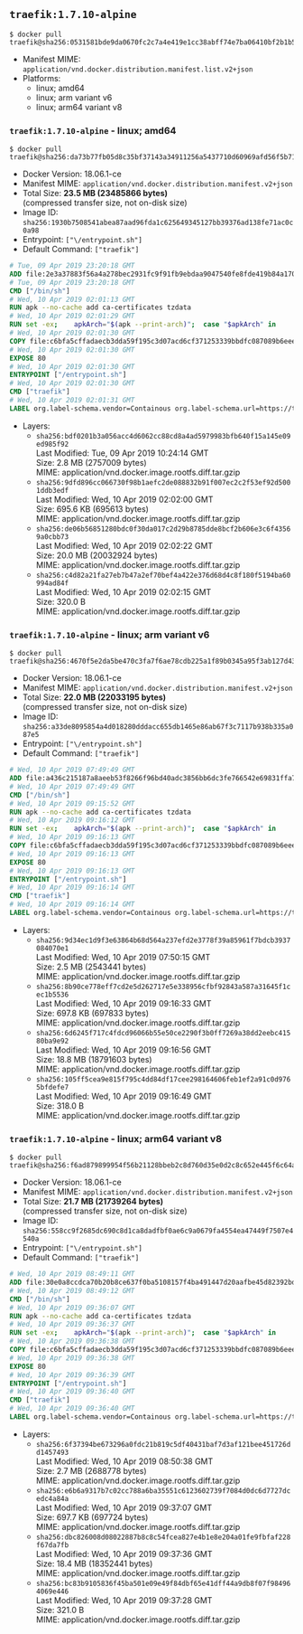 ## `traefik:1.7.10-alpine`

```console
$ docker pull traefik@sha256:0531581bde9da0670fc2c7a4e419e1cc38abff74e7ba06410bf2b1b55c70ef15
```

-	Manifest MIME: `application/vnd.docker.distribution.manifest.list.v2+json`
-	Platforms:
	-	linux; amd64
	-	linux; arm variant v6
	-	linux; arm64 variant v8

### `traefik:1.7.10-alpine` - linux; amd64

```console
$ docker pull traefik@sha256:da73b77fb05d8c35bf37143a34911256a5437710d60969afd56f5b71847fd77a
```

-	Docker Version: 18.06.1-ce
-	Manifest MIME: `application/vnd.docker.distribution.manifest.v2+json`
-	Total Size: **23.5 MB (23485866 bytes)**  
	(compressed transfer size, not on-disk size)
-	Image ID: `sha256:1930b7508541abea87aad96fda1c625649345127bb39376ad138fe71ac0c0a98`
-	Entrypoint: `["\/entrypoint.sh"]`
-	Default Command: `["traefik"]`

```dockerfile
# Tue, 09 Apr 2019 23:20:18 GMT
ADD file:2e3a37883f56a4a278bec2931fc9f91fb9ebdaa9047540fe8fde419b84a1701b in / 
# Tue, 09 Apr 2019 23:20:18 GMT
CMD ["/bin/sh"]
# Wed, 10 Apr 2019 02:01:13 GMT
RUN apk --no-cache add ca-certificates tzdata
# Wed, 10 Apr 2019 02:01:29 GMT
RUN set -ex; 	apkArch="$(apk --print-arch)"; 	case "$apkArch" in 		armhf) arch='arm' ;; 		aarch64) arch='arm64' ;; 		x86_64) arch='amd64' ;; 		*) echo >&2 "error: unsupported architecture: $apkArch"; exit 1 ;; 	esac; 	wget --quiet -O /usr/local/bin/traefik "https://github.com/containous/traefik/releases/download/v1.7.10/traefik_linux-$arch"; 	chmod +x /usr/local/bin/traefik
# Wed, 10 Apr 2019 02:01:30 GMT
COPY file:c6bfa5cffadaecb3dda59f195c3d07acd6cf371253339bbdfc087089b6eee8b8 in / 
# Wed, 10 Apr 2019 02:01:30 GMT
EXPOSE 80
# Wed, 10 Apr 2019 02:01:30 GMT
ENTRYPOINT ["/entrypoint.sh"]
# Wed, 10 Apr 2019 02:01:30 GMT
CMD ["traefik"]
# Wed, 10 Apr 2019 02:01:31 GMT
LABEL org.label-schema.vendor=Containous org.label-schema.url=https://traefik.io org.label-schema.name=Traefik org.label-schema.description=A modern reverse-proxy org.label-schema.version=v1.7.10 org.label-schema.docker.schema-version=1.0
```

-	Layers:
	-	`sha256:bdf0201b3a056acc4d6062cc88cd8a4ad5979983bfb640f15a145e09ed985f92`  
		Last Modified: Tue, 09 Apr 2019 10:24:14 GMT  
		Size: 2.8 MB (2757009 bytes)  
		MIME: application/vnd.docker.image.rootfs.diff.tar.gzip
	-	`sha256:9dfd896cc066730f98b1aefc2de088832b91f007ec2c2f53ef92d5001ddb3edf`  
		Last Modified: Wed, 10 Apr 2019 02:02:00 GMT  
		Size: 695.6 KB (695613 bytes)  
		MIME: application/vnd.docker.image.rootfs.diff.tar.gzip
	-	`sha256:de06b56851280bdc0f30da017c2d29b8785dde8bcf2b606e3c6f43569a0cbb73`  
		Last Modified: Wed, 10 Apr 2019 02:02:22 GMT  
		Size: 20.0 MB (20032924 bytes)  
		MIME: application/vnd.docker.image.rootfs.diff.tar.gzip
	-	`sha256:c4d82a21fa27eb7b47a2ef70bef4a422e376d68d4c8f180f5194ba60994ad84f`  
		Last Modified: Wed, 10 Apr 2019 02:02:15 GMT  
		Size: 320.0 B  
		MIME: application/vnd.docker.image.rootfs.diff.tar.gzip

### `traefik:1.7.10-alpine` - linux; arm variant v6

```console
$ docker pull traefik@sha256:4670f5e2da5be470c3fa7f6ae78cdb225a1f89b0345a95f3ab127d43bb947e8b
```

-	Docker Version: 18.06.1-ce
-	Manifest MIME: `application/vnd.docker.distribution.manifest.v2+json`
-	Total Size: **22.0 MB (22033195 bytes)**  
	(compressed transfer size, not on-disk size)
-	Image ID: `sha256:a33de8095854a4d018280dddacc655db1465e86ab67f3c7117b938b335a087e5`
-	Entrypoint: `["\/entrypoint.sh"]`
-	Default Command: `["traefik"]`

```dockerfile
# Wed, 10 Apr 2019 07:49:49 GMT
ADD file:a436c215187a8aeeb53f8266f96bd40adc3856bb6dc3fe766542e69831ffa7c9 in / 
# Wed, 10 Apr 2019 07:49:49 GMT
CMD ["/bin/sh"]
# Wed, 10 Apr 2019 09:15:52 GMT
RUN apk --no-cache add ca-certificates tzdata
# Wed, 10 Apr 2019 09:16:12 GMT
RUN set -ex; 	apkArch="$(apk --print-arch)"; 	case "$apkArch" in 		armhf) arch='arm' ;; 		aarch64) arch='arm64' ;; 		x86_64) arch='amd64' ;; 		*) echo >&2 "error: unsupported architecture: $apkArch"; exit 1 ;; 	esac; 	wget --quiet -O /usr/local/bin/traefik "https://github.com/containous/traefik/releases/download/v1.7.10/traefik_linux-$arch"; 	chmod +x /usr/local/bin/traefik
# Wed, 10 Apr 2019 09:16:13 GMT
COPY file:c6bfa5cffadaecb3dda59f195c3d07acd6cf371253339bbdfc087089b6eee8b8 in / 
# Wed, 10 Apr 2019 09:16:13 GMT
EXPOSE 80
# Wed, 10 Apr 2019 09:16:13 GMT
ENTRYPOINT ["/entrypoint.sh"]
# Wed, 10 Apr 2019 09:16:14 GMT
CMD ["traefik"]
# Wed, 10 Apr 2019 09:16:14 GMT
LABEL org.label-schema.vendor=Containous org.label-schema.url=https://traefik.io org.label-schema.name=Traefik org.label-schema.description=A modern reverse-proxy org.label-schema.version=v1.7.10 org.label-schema.docker.schema-version=1.0
```

-	Layers:
	-	`sha256:9d34ec1d9f3e63864b68d564a237efd2e3778f39a85961f7bdcb3937084070e1`  
		Last Modified: Wed, 10 Apr 2019 07:50:15 GMT  
		Size: 2.5 MB (2543441 bytes)  
		MIME: application/vnd.docker.image.rootfs.diff.tar.gzip
	-	`sha256:8b90ce778eff7cd2e5d262717e5e338956cfbf92843a587a31645f1cec1b5536`  
		Last Modified: Wed, 10 Apr 2019 09:16:33 GMT  
		Size: 697.8 KB (697833 bytes)  
		MIME: application/vnd.docker.image.rootfs.diff.tar.gzip
	-	`sha256:6d6245f717c4fdcd96066b55e50ce2290f3b0ff7269a38dd2eebc41580ba9e92`  
		Last Modified: Wed, 10 Apr 2019 09:16:56 GMT  
		Size: 18.8 MB (18791603 bytes)  
		MIME: application/vnd.docker.image.rootfs.diff.tar.gzip
	-	`sha256:105ff5cea9e815f795c4dd84df17cee298164606feb1ef2a91c0d9765bfdefe7`  
		Last Modified: Wed, 10 Apr 2019 09:16:49 GMT  
		Size: 318.0 B  
		MIME: application/vnd.docker.image.rootfs.diff.tar.gzip

### `traefik:1.7.10-alpine` - linux; arm64 variant v8

```console
$ docker pull traefik@sha256:f6ad879899954f56b21128bbeb2c8d760d35e0d2c8c652e445f6c64a8bc9f42f
```

-	Docker Version: 18.06.1-ce
-	Manifest MIME: `application/vnd.docker.distribution.manifest.v2+json`
-	Total Size: **21.7 MB (21739264 bytes)**  
	(compressed transfer size, not on-disk size)
-	Image ID: `sha256:558cc9f2685dc690c8d1ca8dadfbf0ae6c9a0679fa4554ea47449f7507e4540a`
-	Entrypoint: `["\/entrypoint.sh"]`
-	Default Command: `["traefik"]`

```dockerfile
# Wed, 10 Apr 2019 08:49:11 GMT
ADD file:30e0a8ccdca70b20b8ce637f0ba5108157f4ba491447d20aafbe45d82392bd81 in / 
# Wed, 10 Apr 2019 08:49:12 GMT
CMD ["/bin/sh"]
# Wed, 10 Apr 2019 09:36:07 GMT
RUN apk --no-cache add ca-certificates tzdata
# Wed, 10 Apr 2019 09:36:37 GMT
RUN set -ex; 	apkArch="$(apk --print-arch)"; 	case "$apkArch" in 		armhf) arch='arm' ;; 		aarch64) arch='arm64' ;; 		x86_64) arch='amd64' ;; 		*) echo >&2 "error: unsupported architecture: $apkArch"; exit 1 ;; 	esac; 	wget --quiet -O /usr/local/bin/traefik "https://github.com/containous/traefik/releases/download/v1.7.10/traefik_linux-$arch"; 	chmod +x /usr/local/bin/traefik
# Wed, 10 Apr 2019 09:36:38 GMT
COPY file:c6bfa5cffadaecb3dda59f195c3d07acd6cf371253339bbdfc087089b6eee8b8 in / 
# Wed, 10 Apr 2019 09:36:38 GMT
EXPOSE 80
# Wed, 10 Apr 2019 09:36:39 GMT
ENTRYPOINT ["/entrypoint.sh"]
# Wed, 10 Apr 2019 09:36:40 GMT
CMD ["traefik"]
# Wed, 10 Apr 2019 09:36:40 GMT
LABEL org.label-schema.vendor=Containous org.label-schema.url=https://traefik.io org.label-schema.name=Traefik org.label-schema.description=A modern reverse-proxy org.label-schema.version=v1.7.10 org.label-schema.docker.schema-version=1.0
```

-	Layers:
	-	`sha256:6f37394be673296a0fdc21b819c5df40431baf7d3af121bee451726dd1457493`  
		Last Modified: Wed, 10 Apr 2019 08:50:38 GMT  
		Size: 2.7 MB (2688778 bytes)  
		MIME: application/vnd.docker.image.rootfs.diff.tar.gzip
	-	`sha256:e6b6a9317b7c02cc788a6ba35551c6123602739f7084d0dc6d7727dcedc4a84a`  
		Last Modified: Wed, 10 Apr 2019 09:37:07 GMT  
		Size: 697.7 KB (697724 bytes)  
		MIME: application/vnd.docker.image.rootfs.diff.tar.gzip
	-	`sha256:dbc826008d08022887b8c8c54fcea827e4b1e8e204a01fe9fbfaf228f67da7fb`  
		Last Modified: Wed, 10 Apr 2019 09:37:36 GMT  
		Size: 18.4 MB (18352441 bytes)  
		MIME: application/vnd.docker.image.rootfs.diff.tar.gzip
	-	`sha256:bc83b9105836f45ba501e09e49f84dbf65e41dff44a9db8f07f984964069e446`  
		Last Modified: Wed, 10 Apr 2019 09:37:28 GMT  
		Size: 321.0 B  
		MIME: application/vnd.docker.image.rootfs.diff.tar.gzip
